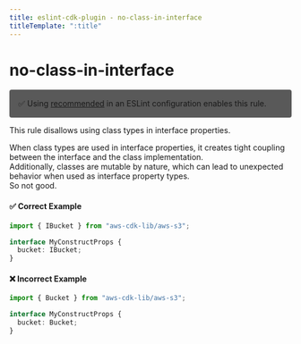 ```yaml
---
title: eslint-cdk-plugin - no-class-in-interface
titleTemplate: ":title"
---
```


# no-class-in-interface

<div style="margin-top: 16px; background-color: #595959; padding: 16px; border-radius: 4px;">
  ✅ Using
  <a href="/rules/#recommended-rules">recommended</a>
  in an ESLint configuration enables this rule.
</div>

This rule disallows using class types in interface properties.

When class types are used in interface properties, it creates tight coupling between the interface and the class implementation.  
Additionally, classes are mutable by nature, which can lead to unexpected behavior when used as interface property types.  
So not good.

#### ✅ Correct Example

```ts
import { IBucket } from "aws-cdk-lib/aws-s3";

interface MyConstructProps {
  bucket: IBucket;
}
```

#### ❌ Incorrect Example

```ts
import { Bucket } from "aws-cdk-lib/aws-s3";

interface MyConstructProps {
  bucket: Bucket;
}
```
